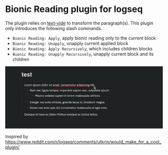# Bionic Reading plugin for logseq

The plugin relies on [text-vide](https://github.com/Gumball12/text-vide) to transform the paragraph(s). This plugin only introduces the following slash commands.

- `Bionic Reading: Apply`, apply bionic reading only to the current block
- `Bionic Reading: Unapply`, unapply current applied block
- `Bionic Reading: Apply Recursively`, which includes children blocks
- `Bionic Reading: Unapply Recursively`, unapply current block and its children

![poc](./poc.gif)

Inspired by https://www.reddit.com/r/logseq/comments/utkrin/would_make_for_a_cool_plugin/
